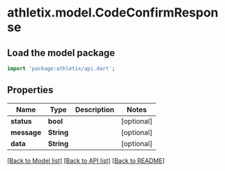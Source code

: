 # athletix.model.CodeConfirmResponse

## Load the model package
```dart
import 'package:athletix/api.dart';
```

## Properties
Name | Type | Description | Notes
------------ | ------------- | ------------- | -------------
**status** | **bool** |  | [optional] 
**message** | **String** |  | [optional] 
**data** | **String** |  | [optional] 

[[Back to Model list]](../README.md#documentation-for-models) [[Back to API list]](../README.md#documentation-for-api-endpoints) [[Back to README]](../README.md)


